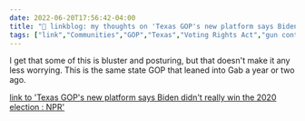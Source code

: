```yaml
---
date: 2022-06-20T17:56:42-04:00
title: "🔗 linkblog: my thoughts on 'Texas GOP's new platform says Biden didn't really win the 2020 election : NPR'"
tags: ["link","Communities","GOP","Texas","Voting Rights Act","gun control","Gab","far right","local politics"]
---
```

I get that some of this is bluster and posturing, but that doesn't make it any less worrying. This is the same state GOP that leaned into Gab a year or two ago.
 

[link to 'Texas GOP's new platform says Biden didn't really win the 2020 election : NPR'](https://www.npr.org/2022/06/20/1106229988/texas-gops-new-platform-says-biden-didnt-really-win-it-also-calls-for-secession)
